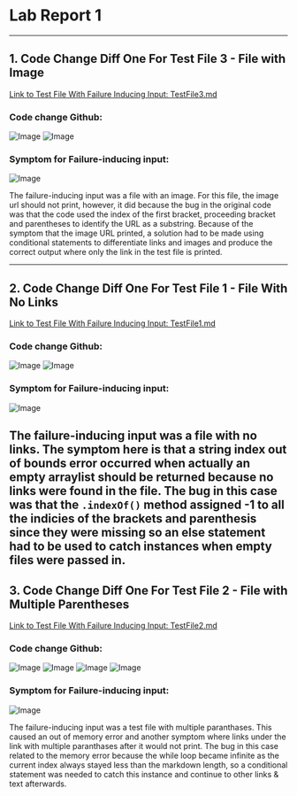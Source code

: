 # Lab Report 1
---
## 1. Code Change Diff One For Test File 3 - File with Image

[Link to Test File With Failure Inducing Input: TestFile3.md](https://github.com/ShreyaVelagala/markdown-parse/blob/main/TestFile3.md)

### Code change Github:
![Image](CodeChange1Git.png)
![Image](FirstImage.png)



### Symptom for Failure-inducing input:
![Image](TestFile3.png)

The failure-inducing input was a file with an image. For this file, the image url should not print, however, it did because the bug in the original code was that the code used the index of the first bracket, proceeding bracket and parentheses to identify the URL as a substring.
Because of the symptom that the image URL printed, a solution had to be made using conditional statements to differentiate links and images and produce the correct output where only the link in the test file is printed. 

---

## 2. Code Change Diff One For Test File 1 - File With No Links

[Link to Test File With Failure Inducing Input: TestFile1.md](https://github.com/ShreyaVelagala/markdown-parse/blob/main/TestFile1.md)

### Code change Github:
![Image](CodeChange2Git.png)
![Image](SecondImage.png)


### Symptom for Failure-inducing input:
![Image](TestFile1.png)

The failure-inducing input was a file with no links. The symptom here is that a string index out of bounds error occurred when actually an empty arraylist should be returned because no links were found in the file. The bug in this case was that the ```.indexOf()``` method assigned -1 to all the indicies of the brackets and parenthesis since they were missing so an else statement had to be used to catch instances when empty files were passed in. 
---

## 3. Code Change Diff One For Test File 2 - File with Multiple Parentheses

[Link to Test File With Failure Inducing Input: TestFile2.md](https://github.com/ShreyaVelagala/markdown-parse/blob/main/TestFile2.md)


### Code change Github:
![Image](CodeChange3Img1.png)
![Image](CodeChange3Img2.png)
![Image](CodeChange3Img3.png)
![Image](TestFile3CodeChange.png)

### Symptom for Failure-inducing input:
![Image](TestFile2.png)

The failure-inducing input was a test file with multiple paranthases. This caused an out of memory error and another symptom where links under the link with multiple paranthases after it would not print. The bug in this case related to the memory error because the while loop became infinite as the current index always stayed less than the markdown length, so a conditional statement was needed to catch this instance and continue to other links & text afterwards.
